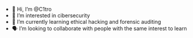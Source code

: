 - 👋 Hi, I’m @C1tro
- 👀 I’m interested in cibersecurity
- 🌱 I’m currently learning ethical hacking and forensic auditing
- 🗣️ I’m looking to collaborate with people with the same interest to learn

<!---
C1tro/C1tro is a ✨ special ✨ repository because its `README.md` (this file) appears on your GitHub profile.
You can click the Preview link to take a look at your changes.
--->
